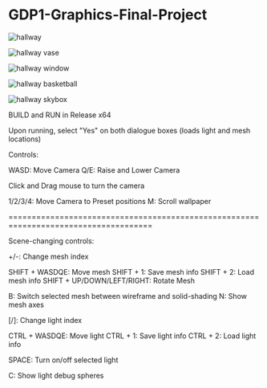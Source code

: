 # GDP1-Graphics-Final-Project

![hallway](https://github.com/user-attachments/assets/3c756323-7621-453c-939f-30a9050be2e1)

![hallway vase](https://github.com/user-attachments/assets/4473ea9c-7ffe-46f8-9e7d-85a703bfe8a7)

![hallway window](https://github.com/user-attachments/assets/03c0c103-49ce-4244-83ca-ef26e468e1d9)

![hallway basketball](https://github.com/user-attachments/assets/493ee379-7ce1-4f6f-ac76-680a1b4fcab5)

![hallway skybox](https://github.com/user-attachments/assets/53aa886a-cacc-43e2-99db-3e71b70b18ce)

BUILD and RUN in Release x64

Upon running, select "Yes" on both dialogue boxes (loads light and mesh locations)

Controls:

WASD: Move Camera
Q/E: Raise and Lower Camera

Click and Drag mouse to turn the camera

1/2/3/4: Move Camera to Preset positions
M: Scroll wallpaper

=====================================================================================

Scene-changing controls:

+/-: Change mesh index

SHIFT + WASDQE: Move mesh
SHIFT + 1: Save mesh info
SHIFT + 2: Load mesh info
SHIFT + UP/DOWN/LEFT/RIGHT: Rotate Mesh

B: Switch selected mesh between wireframe and solid-shading
N: Show mesh axes

[/]: Change light index

CTRL + WASDQE: Move light
CTRL + 1: Save light info
CTRL + 2: Load light info

SPACE: Turn on/off selected light

C: Show light debug spheres
